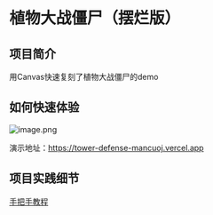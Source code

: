 # 植物大战僵尸（摆烂版）

## 项目简介

用Canvas快速复刻了植物大战僵尸的demo

## 如何快速体验

![image.png](https://p9-juejin.byteimg.com/tos-cn-i-k3u1fbpfcp/4f51bc9eddbb43dc972f2e7fd5cd66d0~tplv-k3u1fbpfcp-watermark.image?)

演示地址：https://tower-defense-mancuoj.vercel.app

## 项目实践细节

[手把手教程](https://juejin.cn/post/7090052356243226660)
